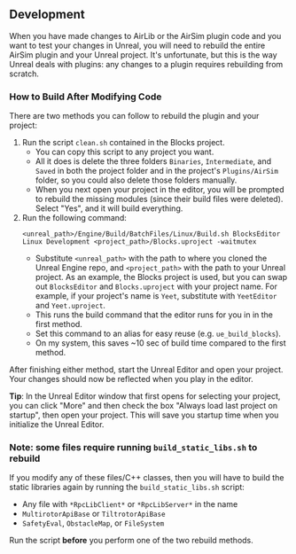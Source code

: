 ## Development
When you have made changes to AirLib or the AirSim plugin code and you want to test your changes in Unreal, you will need to rebuild the entire AirSim plugin and your Unreal project. It's unfortunate, but this is the way Unreal deals with plugins: any changes to a plugin requires rebuilding from scratch. 

### How to Build After Modifying Code

There are two methods you can follow to rebuild the plugin and your project:
1. Run the script `clean.sh` contained in the Blocks project. 
    - You can copy this script to any project you want. 
    - All it does is delete the three folders `Binaries`, `Intermediate`, and `Saved` in both the project folder and in the project's `Plugins/AirSim` folder, so you could also delete those folders manually.
    - When you next open your project in the editor, you will be prompted to rebuild the missing modules (since their build files were deleted). Select "Yes", and it will build everything.
2. Run the following command:
   ```
   <unreal_path>/Engine/Build/BatchFiles/Linux/Build.sh BlocksEditor Linux Development <project_path>/Blocks.uproject -waitmutex
   ```
    - Substitute `<unreal_path>` with the path to where you cloned the Unreal Engine repo, and `<project_path>` with the path to your Unreal project. As an example, the Blocks project is used, but you can swap out `BlocksEditor` and `Blocks.uproject` with your project name. For example, if your project's name is `Yeet`, substitute with `YeetEditor` and `Yeet.uproject`.
    - This runs the build command that the editor runs for you in in the first method.
    - Set this command to an alias for easy reuse (e.g. `ue_build_blocks`). 
    - On my system, this saves ~10 sec of build time compared to the first method.

After finishing either method, start the Unreal Editor and open your project. Your changes should now be reflected when you play in the editor. 

**Tip**: In the Unreal Editor window that first opens for selecting your project, you can click "More" and then check the box "Always load last project on startup", then open your project. This will save you startup time when you initialize the Unreal Editor. 

### Note: some files require running `build_static_libs.sh` to rebuild
If you modify any of these files/C++ classes, then you will have to build the static libraries again by running the `build_static_libs.sh` script:
- Any file with `*RpcLibClient*` or `*RpcLibServer*` in the name
- `MultirotorApiBase` or `TiltrotorApiBase`
- `SafetyEval`, `ObstacleMap`, or `FileSystem`

Run the script **before** you perform one of the two rebuild methods. 
